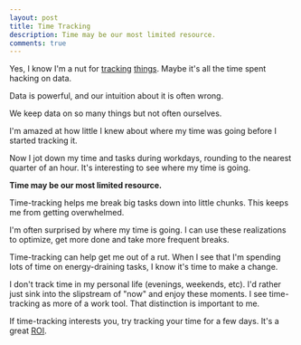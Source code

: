 ```yaml
---
layout: post
title: Time Tracking 
description: Time may be our most limited resource.
comments: true
---
```

Yes, I know I'm a nut for [tracking](/tracking-bad-habits) [things](/tracking-good-habits).  Maybe it's all the time spent hacking on data.

Data is powerful, and our intuition about it is often wrong.

We keep data on so many things but not often ourselves.

I'm amazed at how little I knew about where my time was going before I started tracking it.

Now I jot down my time and tasks during workdays, rounding to the nearest quarter of an hour.  It's interesting to see where my time is going.

**Time may be our most limited resource.**

Time-tracking helps me break big tasks down into little chunks.  This keeps me from getting overwhelmed.

I'm often surprised by where my time is going. I can use these realizations to optimize, get more done and take more frequent breaks.

Time-tracking can help get me out of a rut.  When I see that I'm spending lots of time on energy-draining tasks, I know it's time to make a change.

I don't track time in my personal life (evenings, weekends, etc).  I'd rather just sink into the slipstream of "now" and enjoy these moments. I see time-tracking as more of a work tool. That distinction is important to me.

If time-tracking interests you, try tracking your time for a few days.  It's a great [ROI](/return-on-investment).
